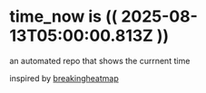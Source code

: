 # time_now is (( 2025-08-13T05:00:00.813Z ))

an automated repo that shows the currnent time

inspired by [breakingheatmap](https://github.com/breakingheatmap/breakingheatmap)